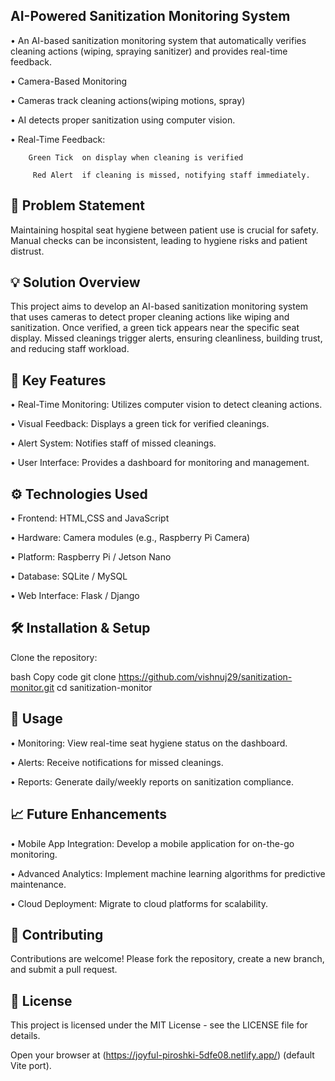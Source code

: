 ## AI-Powered Sanitization Monitoring System
  • An AI-based sanitization monitoring system that automatically verifies cleaning actions (wiping, spraying sanitizer) and provides real-time feedback.
  
  • Camera-Based Monitoring
  
  • Cameras track cleaning actions(wiping motions, spray)
  
  • AI detects proper sanitization using computer vision.
  
  • Real-Time Feedback:
  
        Green Tick	on display when cleaning is verified
        
         Red Alert	if cleaning is missed, notifying staff immediately.


## 🏥 Problem Statement
Maintaining hospital seat hygiene between patient use is crucial for safety. Manual checks can be inconsistent, leading to hygiene risks and patient distrust.

## 💡 Solution Overview
This project aims to develop an AI-based sanitization monitoring system that uses cameras to detect proper cleaning actions like wiping and sanitization. Once verified, a green tick appears near the specific seat display. Missed cleanings trigger alerts, ensuring cleanliness, building trust, and reducing staff workload.

## 📌 Key Features
• Real-Time Monitoring: Utilizes computer vision to detect cleaning actions.

• Visual Feedback: Displays a green tick for verified cleanings.

• Alert System: Notifies staff of missed cleanings.

• User Interface: Provides a dashboard for monitoring and management.

## ⚙ Technologies Used
• Frontend: HTML,CSS and JavaScript

• Hardware: Camera modules (e.g., Raspberry Pi Camera)

• Platform: Raspberry Pi / Jetson Nano

• Database: SQLite / MySQL

• Web Interface: Flask / Django

## 🛠 Installation & Setup
Clone the repository:

bash
Copy code
git clone https://github.com/vishnuj29/sanitization-monitor.git
cd sanitization-monitor

## 🧪 Usage
• Monitoring: View real-time seat hygiene status on the dashboard.

• Alerts: Receive notifications for missed cleanings.

• Reports: Generate daily/weekly reports on sanitization compliance.

## 📈 Future Enhancements
•  Mobile App Integration: Develop a mobile application for on-the-go monitoring.

•  Advanced Analytics: Implement machine learning algorithms for predictive maintenance.

•  Cloud Deployment: Migrate to cloud platforms for scalability.

## 🤝 Contributing
Contributions are welcome! Please fork the repository, create a new branch, and submit a pull request.

## 📄 License
This project is licensed under the MIT License - see the LICENSE file for details.


Open your browser at (https://joyful-piroshki-5dfe08.netlify.app/) (default Vite port).












